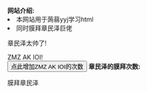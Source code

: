 <!DOCTYPE html>
<html lang="zh">
<head>       
   <title>膜拜章民泽网站</title>
</head>
<body>
  <main>
    <script>
        var pre=0;
    </script>
    <b>网站介绍:</b>
    <li>本网站用于蒟蒻yyj学习html</li>
    <li>同时膜拜章民泽巨佬</li>
    <p>章民泽太帅了!</p>
    <a herf="https://www.luogu.com.cn/paste/ecqdyqe3">ZMZ AK IOI!</a>
    <br>
    <button type="button" onclick="pre=pre+1">点此增加ZMZ AK IOI的次数</button>
    <b>章民泽的膜拜次数:</b>
    <script>
        document.write(pre);
    </script>
  </main>
  <aside>
    <p>膜拜章民泽</p>
  </aside>
</body>
</html>
